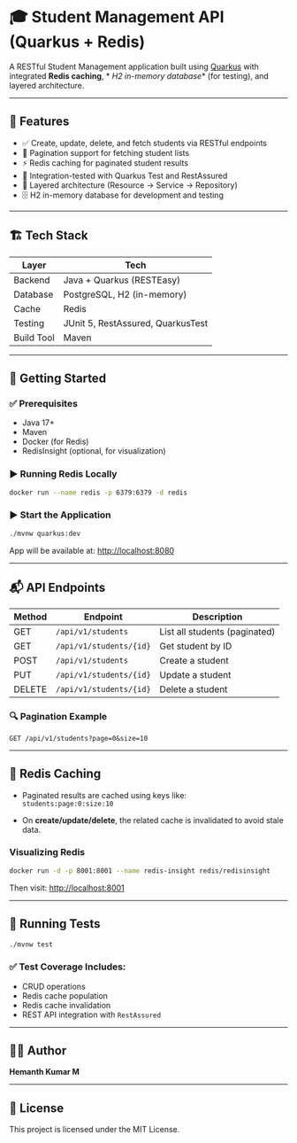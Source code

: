 # 🎓 Student Management API (Quarkus + Redis)

A RESTful Student Management application built using [Quarkus](https://quarkus.io/) with integrated **Redis caching**, *
*H2 in-memory database** (for testing), and layered architecture.

---

## 🚀 Features

- ✅ Create, update, delete, and fetch students via RESTful endpoints
- 🚀 Pagination support for fetching student lists
- ⚡ Redis caching for paginated student results
- 🧪 Integration-tested with Quarkus Test and RestAssured
- 🧩 Layered architecture (Resource → Service → Repository)
- 🗄️ H2 in-memory database for development and testing

---

## 🏗️ Tech Stack

| Layer      | Tech                              |
|------------|-----------------------------------|
| Backend    | Java + Quarkus (RESTEasy)         |
| Database   | PostgreSQL, H2 (in-memory)        |
| Cache      | Redis                             |
| Testing    | JUnit 5, RestAssured, QuarkusTest |
| Build Tool | Maven                             |

---

## 🔧 Getting Started

### ✅ Prerequisites

- Java 17+
- Maven
- Docker (for Redis)
- RedisInsight (optional, for visualization)

### ▶️ Running Redis Locally

```bash
docker run --name redis -p 6379:6379 -d redis
```

### ▶️ Start the Application

```bash
./mvnw quarkus:dev
```

App will be available at: [http://localhost:8080](http://localhost:8080)

---

## 📬 API Endpoints

| Method | Endpoint                | Description                   |
|--------|-------------------------|-------------------------------|
| GET    | `/api/v1/students`      | List all students (paginated) |
| GET    | `/api/v1/students/{id}` | Get student by ID             |
| POST   | `/api/v1/students`      | Create a student              |
| PUT    | `/api/v1/students/{id}` | Update a student              |
| DELETE | `/api/v1/students/{id}` | Delete a student              |

### 🔍 Pagination Example

```http
GET /api/v1/students?page=0&size=10
```

---

## 💾 Redis Caching

- Paginated results are cached using keys like:  
  `students:page:0:size:10`

- On **create/update/delete**, the related cache is invalidated to avoid stale data.

### Visualizing Redis

```bash
docker run -d -p 8001:8001 --name redis-insight redis/redisinsight
```

Then visit: [http://localhost:8001](http://localhost:8001)

---

## 🧪 Running Tests

```bash
./mvnw test
```

### ✅ Test Coverage Includes:

- CRUD operations
- Redis cache population
- Redis cache invalidation
- REST API integration with `RestAssured`

---

## 👨‍💻 Author

**Hemanth Kumar M**

---

## 📄 License

This project is licensed under the MIT License.